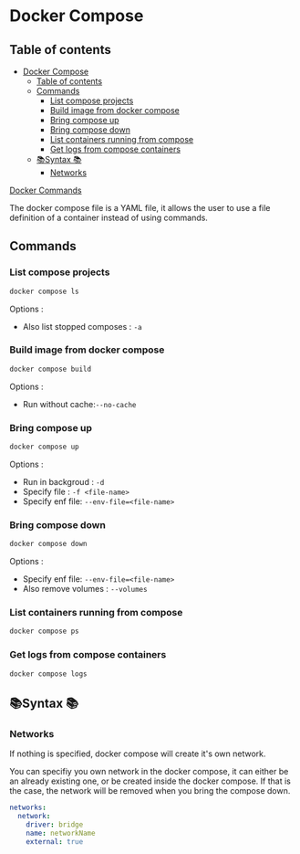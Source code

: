 # Docker Compose

## Table of contents

- [Docker Compose](#docker-compose)
  - [Table of contents](#table-of-contents)
  - [Commands](#commands)
    - [List compose projects](#list-compose-projects)
    - [Build image from docker compose](#build-image-from-docker-compose)
    - [Bring compose up](#bring-compose-up)
    - [Bring compose down](#bring-compose-down)
    - [List containers running from compose](#list-containers-running-from-compose)
    - [Get logs from compose containers](#get-logs-from-compose-containers)
  - [📚Syntax 📚](#syntax-)
    - [Networks](#networks)

[Docker Commands](Docker_Commands.md#docker-commands)

The docker compose file is a YAML file, it allows the user to use a file definition of a container instead of using commands.

## Commands

### List compose projects

```bash
docker compose ls
```

Options :

- Also list stopped composes : ``-a``

### Build image from docker compose

```bash
docker compose build
```

Options :

- Run without cache:`--no-cache`

### Bring compose up

```bash
docker compose up
```

Options :

- Run in backgroud : ``-d``
- Specify file : ``-f <file-name>``
- Specify enf file: `--env-file=<file-name>`

### Bring compose down

```bash
docker compose down
```

Options :

- Specify enf file: `--env-file=<file-name>`
- Also remove volumes : ``--volumes``

### List containers running from compose

```bash
docker compose ps
```

### Get logs from compose containers

```bash
docker compose logs
```

## 📚Syntax 📚

### Networks

If nothing is specified, docker compose will create it's own network.

You can specifiy you own network in the docker compose, it can either be an already existing one, or be created inside the docker compose.
If that is the case, the network will be removed when you bring the compose down.

```yaml
networks:
  network:
    driver: bridge
    name: networkName
    external: true
```
